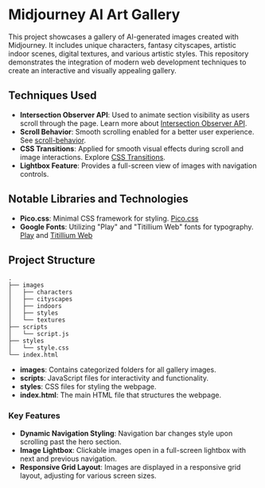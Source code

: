 # Midjourney AI Art Gallery

This project showcases a gallery of AI-generated images created with Midjourney. It includes unique characters, fantasy cityscapes, artistic indoor scenes, digital textures, and various artistic styles. This repository demonstrates the integration of modern web development techniques to create an interactive and visually appealing gallery.

## Techniques Used
- **Intersection Observer API**: Used to animate section visibility as users scroll through the page. Learn more about [Intersection Observer API](https://developer.mozilla.org/en-US/docs/Web/API/Intersection_Observer_API).
- **Scroll Behavior**: Smooth scrolling enabled for a better user experience. See [scroll-behavior](https://developer.mozilla.org/en-US/docs/Web/CSS/scroll-behavior).
- **CSS Transitions**: Applied for smooth visual effects during scroll and image interactions. Explore [CSS Transitions](https://developer.mozilla.org/en-US/docs/Web/CSS/transition).
- **Lightbox Feature**: Provides a full-screen view of images with navigation controls.

## Notable Libraries and Technologies
- **Pico.css**: Minimal CSS framework for styling. [Pico.css](https://picocss.com)
- **Google Fonts**: Utilizing "Play" and "Titillium Web" fonts for typography. [Play](https://fonts.google.com/specimen/Play) and [Titillium Web](https://fonts.google.com/specimen/Titillium+Web)

## Project Structure

```plaintext
.
├── images
│   ├── characters
│   ├── cityscapes
│   ├── indoors
│   ├── styles
│   └── textures
├── scripts
│   └── script.js
├── styles
│   └── style.css
└── index.html
```

- **images**: Contains categorized folders for all gallery images.
- **scripts**: JavaScript files for interactivity and functionality.
- **styles**: CSS files for styling the webpage.
- **index.html**: The main HTML file that structures the webpage.

### Key Features
- **Dynamic Navigation Styling**: Navigation bar changes style upon scrolling past the hero section.
- **Image Lightbox**: Clickable images open in a full-screen lightbox with next and previous navigation.
- **Responsive Grid Layout**: Images are displayed in a responsive grid layout, adjusting for various screen sizes.